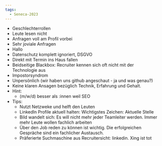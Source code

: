 ```yaml
---
tags:
  - Seneca-2023
---
```

- Geschlechterrollen
- Leute lesen nicht
- Anfragen voll am Profil vorbei
- Sehr joviale Anfragen
- Hallo <vorname>
- Datenschutz komplett ignoriert, DSGVO
- Direkt mit Termin ins Haus fallen
- Beidseitige Blackbox: Recruiter kennen sich oft nicht mit der Technologie aus
- Impostorsyndrom
- Unpersönlich (wir haben uns github angeschaut - ja und was genau?)
- Keine klaren Ansagen bezüglich Technik, Erfahrung und Gehalt.
- Hint:
   - (m/w/d) besser als :innen weil SEO
- Tips:
   - Nutzt Netzweke und helft den Leuten
   - LinkedIn Profile aktuell halten: Wichtigstes Zeichen: Aktuelle Stelle
   - Bild wandelt sich: Es will nicht mehr jeder Teamleiter werden. Immer mehr Leute wollen fachlich arbeiten
   - Über den Job reden zu können ist wichtig. Die erfolgreichen Gespräche sind ein fachlicher Austausch.
   - Präferierte Suchmaschine aus Recruitersicht: linkedin. Xing ist tot

